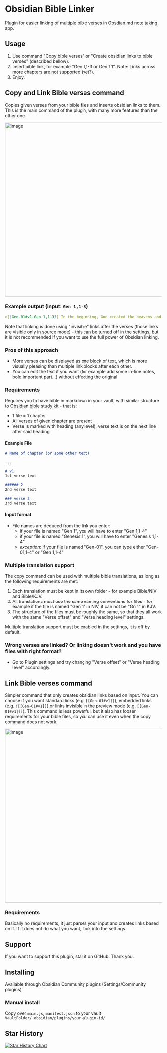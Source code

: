 # Obsidian Bible Linker
Plugin for easier linking of multiple bible verses in Obsdian.md note taking app.

## Usage
1. Use command "Copy bible verses" or "Create obsidian links to bible verses" (described bellow).
2. Insert bible link, for example "Gen 1,1-3 or Gen 1.1". Note: Links across more chapters are not supported (yet?).
3. Enjoy.

## Copy and Link Bible verses command
Copies given verses from your bible files and inserts obsidian links to them. This is the main command of the plugin, with many more features than the other one. 

<img width="559" alt="image" src="https://github.com/kuchejak/obsidian-bible-linker-plugin/assets/94016085/9a4fb316-d44b-46f3-9017-a83fda712146">

### Example output (input: `Gen 1,1-3`)
```md
>[[Gen-01#v1|Gen 1,1-3]] In the beginning, God created the heavens and the earth. The earth was formless and empty. Darkness was on the surface of the deep and God's Spirit was hovering over the surface of the waters. God said, "Let there be light," and there was light. [[Gen-01#v1|]][[Gen-01#v2|]][[Gen-01#v3|]]
```
Note that linking is done using "invisible" links after the verses (those links are visible only in source mode) - this can be turned off in the settings, but it is not recommended if you want to use the full power of Obsidian linking.

### Pros of this approach
- More verses can be displayed as one block of text, which is more visually pleasing than multiple link blocks after each other. 
- You can edit the text if you want (for example add some in-line notes, bold important part...) without effecting the original.

### Requirements
Requires you to have bible in markdown in your vault, with similar structure to [Obsidian bible study kit](https://forum.obsidian.md/t/bible-study-in-obsidian-kit-including-the-bible-in-markdown/12503) - that is:
- 1 file = 1 chapter
- All verses of given chapter are present
- Verse is marked with heading (any level), verse text is on the next line after said heading

#### Example File
```md
# Name of chapter (or some other text)

... 

# v1
1st verse text

###### 2
2nd verse text

### verse 3
3rd verse text
```

#### Input format
- File names are deduced from the link you enter:
  - if your file is named "Gen 1", you will have to enter "Gen 1,1-4"   
  - if your file is named "Genesis 1", you will have to enter "Genesis 1,1-4"
  - *exception*: if your file is named "Gen-01", you can type either "Gen-01,1-4" or "Gen 1,1-4" 

### Multiple translation support
The copy command can be used with multiple bible translations, as long as the following requirements are met:
1. Each translation must be kept in its own folder - for example Bible/NIV and Bible/KJV.
2. All translations must use the same naming conventions for files - for example if the file is named "Gen 1" in NIV, it can not be "Gn 1" in KJV.
3. The structure of the files must be roughly the same, so that they all work with the same "Verse offset" and "Verse heading level" settings.

Multiple translation support must be enabled in the settings, it is off by default.

### Wrong verses are linked? Or linking doesn't work and you have files with right format?
- Go to Plugin settings and try changing "Verse offset" or "Verse heading level" accordingly.

## Link Bible verses command
Simpler command that only creates obsidian links based on input. You can choose if you want standard links (e.g. `[[Gen-01#v1]]`), embedded links (e.g. `![[Gen-01#v1]]`) or links invisible in the preview mode (e.g. `[[Gen-01#v1|]]`). This command is less powerful, but it also has looser requirements for your bible files, so you can use it even when the copy command does not work.  

<img width="558" alt="image" src="https://github.com/kuchejak/obsidian-bible-linker-plugin/assets/94016085/9c271122-af70-40f7-b49f-604e45a44f11">

### Requirements 
Basically no requirements, it just parses your input and creates links based on it. If it does not do what you want, look into the settings.

## Support
If you want to support this plugin, star it on GitHub. Thank you.

## Installing 
Available through Obsidian Community plugins (Settings/Community plugins) 

### Manual install
Copy over `main.js`, `manifest.json` to your vault `VaultFolder/.obsidian/plugins/your-plugin-id/`

## Star History

[![Star History Chart](https://api.star-history.com/svg?repos=kuchejak/obsidian-bible-linker-plugin&type=Date)](https://star-history.com/#kuchejak/obsidian-bible-linker-plugin&Date)
